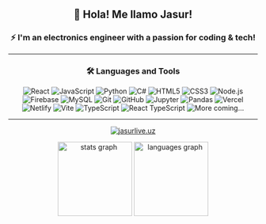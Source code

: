 <div align="center">

  ## 👋 Hola! Me llamo Jasur!
  
  ### ⚡ I'm an electronics engineer with a passion for coding & tech!
  
  ---
  
  ### 🛠️ Languages and Tools

  <p>
    <img src="https://img.shields.io/badge/-React-61DAFB?logo=react&logoColor=black&style=flat" alt="React" />
    <img src="https://img.shields.io/badge/-JavaScript-F7DF1E?logo=javascript&logoColor=black&style=flat" alt="JavaScript" />
    <img src="https://img.shields.io/badge/-Python-3776AB?logo=python&logoColor=white&style=flat" alt="Python" />
    <img src="https://img.shields.io/badge/-C%23-9b4dca?logo=c-sharp&logoColor=white&style=flat" alt="C#" />
    <img src="https://img.shields.io/badge/-HTML5-E34F26?logo=html5&logoColor=white&style=flat" alt="HTML5" />
    <img src="https://img.shields.io/badge/-CSS3-1572B6?logo=css3&logoColor=white&style=flat" alt="CSS3" />
    <img src="https://img.shields.io/badge/-Node.js-339933?logo=node.js&logoColor=white&style=flat" alt="Node.js" />
    <img src="https://img.shields.io/badge/-Firebase-FFCA28?logo=firebase&logoColor=black&style=flat" alt="Firebase" />
    <img src="https://img.shields.io/badge/-MySQL-4479A1?logo=mysql&logoColor=white&style=flat" alt="MySQL" />
    <img src="https://img.shields.io/badge/-Git-F05032?logo=git&logoColor=white&style=flat" alt="Git" />
    <img src="https://img.shields.io/badge/-GitHub-181717?logo=github&logoColor=white&style=flat" alt="GitHub" />
    <img src="https://img.shields.io/badge/-Jupyter-F37626?logo=jupyter&logoColor=white&style=flat" alt="Jupyter" />
    <img src="https://img.shields.io/badge/-Pandas-150458?logo=pandas&logoColor=white&style=flat" alt="Pandas" />
    <img src="https://img.shields.io/badge/-Vercel-000000?logo=vercel&logoColor=white&style=flat" alt="Vercel" />
    <img src="https://img.shields.io/badge/-Netlify-00C7B7?logo=netlify&logoColor=white&style=flat" alt="Netlify" />
    <img src="https://img.shields.io/badge/-Vite-646CFF?logo=vite&logoColor=white&style=flat" alt="Vite" />
    <img src="https://img.shields.io/badge/-TypeScript-3178C6?logo=typescript&logoColor=white&style=flat" alt="TypeScript" />
    <img src="https://img.shields.io/badge/-React%20TS-61DAFB?logo=react&logoColor=black&style=flat" alt="React TypeScript" />
    <img src="https://img.shields.io/badge/-More%20coming...-E0E0E0?logo=hourglass&logoColor=black&style=flat" alt="More coming..." />
  </p>

  ---

  <p align="center">
  <a href="https://jasurlive.uz" target="_blank">
    <img src="https://readme-typing-svg.herokuapp.com?font=Fira+Code&size=24&pause=1000&color=82f7ff&center=true&vCenter=true&width=450&lines=visit+my+website;jasurlive.uz&center=true&cursor=true" alt="jasurlive.uz">
  </a>
</p>


  <img src="https://github-readme-stats.vercel.app/api?username=jasurgraduate&hide_title=false&hide_rank=false&show_icons=true&include_all_commits=true&count_private=true&theme=transparent&locale=en&hide_border=true" height="150" alt="stats graph"/>
<img src="https://github-readme-stats.vercel.app/api/top-langs?username=jasurgraduate&locale=en&hide_title=false&layout=compact&card_width=320&langs_count=5&theme=transparent&hide_border=true" height="150" alt="languages graph"/>


</div>
